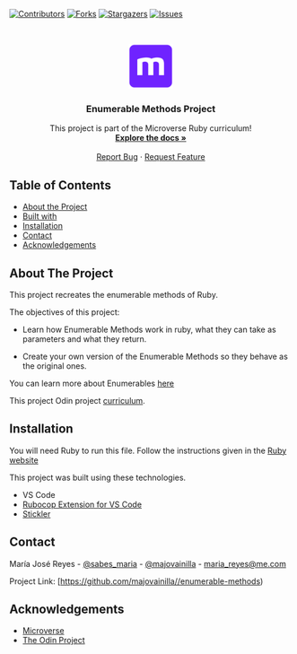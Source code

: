 
[![Contributors][contributors-shield]][contributors-url]
[![Forks][forks-shield]][forks-url]
[![Stargazers][stars-shield]][stars-url]
[![Issues][issues-shield]][issues-url]

<!-- PROJECT LOGO -->
<br />
<p align="center">
  <a href="https://majovainilla.github.io//enumerable-methods/">
    <img src="img/mLogo.png" alt="Logo" width="80" height="80">
  </a>

  <h3 align="center">Enumerable Methods Project</h3>

  <p align="center">
    This project is part of the Microverse Ruby curriculum!
    <br />
    <a href="https://github.com/majovainilla//enumerable-methods"><strong>Explore the docs »</strong></a>
    <br />
    <br />
    <a href="https://github.com/majovainilla//enumerable-methods/issues">Report Bug</a>
    ·
    <a href="https://github.com/majovainilla//enumerable-methods/issues">Request Feature</a>
  </p>
</p>

<!-- TABLE OF CONTENTS -->
## Table of Contents

* [About the Project](#about-the-project)
* [Built with](#built-with)
* [Installation](#installation)
* [Contact](#contact)
* [Acknowledgements](#acknowledgements)

<!-- ABOUT THE PROJECT -->
## About The Project
<!-- [![Product Name Screen Shot][product-screenshot]](https://majovainilla.github.io//enumerable-methods/) -->

This project recreates the enumerable methods of Ruby. 

The objectives of this project:
* Learn how Enumerable Methods work in ruby, what they can take as parameters and what they return. 
	
* Create your own version of the Enumerable Methods so they behave as the original ones.

You can learn more about Enumerables [here](https://ruby-doc.org/core-2.6.5/Enumerable.html)

This project Odin project [curriculum](https://www.theodinproject.com/courses/ruby-programming/lessons/advanced-building-blocks).

<!-- INSTALLATION -->
## Installation

You will need Ruby to run this file. Follow the instructions given in the [Ruby website](https://www.ruby-lang.org/en/)

This project was built using these technologies.
* VS Code 
* [Rubocop Extension for VS Code](https://marketplace.visualstudio.com/items?itemName=misogi.ruby-rubocop)
* [Stickler](https://stickler-ci.com/)


<!-- CONTACT -->
## Contact

María José Reyes - [@sabes_maria](https://twitter.com/Sabes_Maria) - [@majovainilla](https://github.com/majovainilla) - maria_reyes@me.com

Project Link: [https://github.com/majovainilla//enumerable-methods)

<!-- ACKNOWLEDGEMENTS -->
## Acknowledgements
* [Microverse](https://www.microverse.org/)
* [The Odin Project](https://www.theodinproject.com/)

<!-- MARKDOWN LINKS & IMAGES -->
<!-- https://www.markdownguide.org/basic-syntax/#reference-style-links -->
[contributors-shield]: https://img.shields.io/github/contributors/majovainilla//enumerable-methods.svg?style=flat-square
[contributors-url]: https://github.com/majovainilla//enumerable-methods/graphs/contributors
[forks-shield]: https://img.shields.io/github/forks/majovainilla//enumerable-methods.svg?style=flat-square
[forks-url]: https://github.com/majovainilla/r/enumerable-methods/network/members
[stars-shield]: https://img.shields.io/github/stars/majovainilla//enumerable-methods.svg?style=flat-square
[stars-url]: https://github.com/majovainilla//enumerable-methods/stargazers
[issues-shield]: https://img.shields.io/github/issues/majovainilla//enumerable-methods.svg?style=flat-square
[issues-url]: https://github.com/majovainilla//enumerable-methods/issues
<!-- [product-screenshot]: img/project.PNG -->
